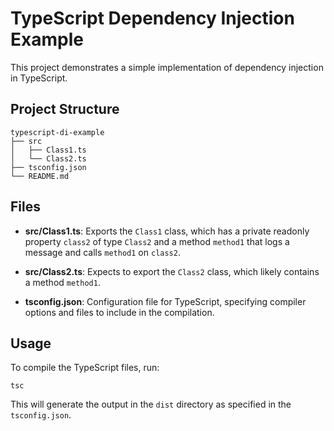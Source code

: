# TypeScript Dependency Injection Example

This project demonstrates a simple implementation of dependency injection in TypeScript.

## Project Structure

```
typescript-di-example
├── src
│   ├── Class1.ts
│   └── Class2.ts
├── tsconfig.json
└── README.md
```

## Files

- **src/Class1.ts**: Exports the `Class1` class, which has a private readonly property `class2` of type `Class2` and a method `method1` that logs a message and calls `method1` on `class2`.
  
- **src/Class2.ts**: Expects to export the `Class2` class, which likely contains a method `method1`.

- **tsconfig.json**: Configuration file for TypeScript, specifying compiler options and files to include in the compilation.

## Usage

To compile the TypeScript files, run:

```
tsc
```

This will generate the output in the `dist` directory as specified in the `tsconfig.json`.
